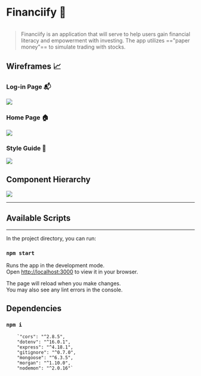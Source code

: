 # Financiify 💸

###### 

> Financiify is an application that will serve to help users gain financial literacy and empowerment with investing. The app utilizes =="paper money"== to simulate trading with stocks.


 Wireframes 📈
--

### Log-in Page :mailbox_with_mail: 

![](https://i.imgur.com/jJPN0W2.png)
### Home Page :house:

![](https://i.imgur.com/sGuGIHB.png)


### Style Guide 🎨

![](https://i.imgur.com/eOtWs5c.png)


Component Hierarchy
---

![](https://i.imgur.com/fKcZWMx.png)


---

## Available Scripts
---

In the project directory, you can run:

### `npm start`

Runs the app in the development mode.\
Open [http://localhost:3000](http://localhost:3000) to view it in your browser.

The page will reload when you make changes.\
You may also see any lint errors in the console.

## Dependencies
    
### `npm i`

```
    `"cors": "^2.8.5",
    "dotenv": "^16.0.1",
    "express": "^4.18.1",
    "gitignore": "^0.7.0",
    "mongoose": "^6.3.5",
    "morgan": "^1.10.0",
    "nodemon": "^2.0.16"`
```


